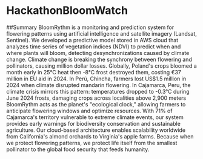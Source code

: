 ﻿# HackathonBloomWatch
##Summary
BloomRythm is a monitoring and prediction system for flowering patterns using artificial intelligence and satellite imagery (Landsat, Sentinel). We developed a predictive model stored in AWS cloud that analyzes time series of vegetation indices (NDVI) to predict when and where plants will bloom, detecting desynchronizations caused by climate change. Climate change is breaking the synchrony between flowering and pollinators, causing million dollar losses. Globally, Poland's crops bloomed a month early in 25°C heat then -8°C frost destroyed them, costing €37 million in EU aid in 2024. In Perú, Chincha, farmers lost US$1.5 million in 2024 when climate disrupted mandarin flowering. In Cajamarca, Peru, the climate crisis mirrors this pattern: temperatures dropped to -0.3°C during June 2024 frosts, damaging crops across localities above 2,900 meters BloomRythm acts as the planet's "ecological clock," allowing farmers to anticipate flowering windows and optimize resources. With 71% of Cajamarca's territory vulnerable to extreme climate events, our system provides early warnings for biodiversity conservation and sustainable agriculture. Our cloud-based architecture enables scalability worldwide from California's almond orchards to Virginia's apple farms. Because when we protect flowering patterns, we protect life itself from the smallest pollinator to the global food security that feeds humanity.
